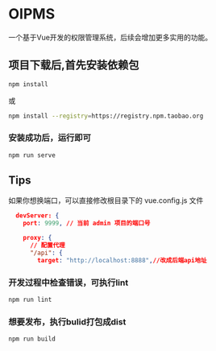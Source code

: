 ﻿# OIPMS

一个基于Vue开发的权限管理系统，后续会增加更多实用的功能。

## 项目下载后,首先安装依赖包

``` bash
npm install
```

或

``` bash
npm install --registry=https://registry.npm.taobao.org
```

### 安装成功后，运行即可

``` bash
npm run serve
```

## Tips

如果你想换端口，可以直接修改根目录下的 vue.config.js 文件

``` json
  devServer: {
    port: 9999, // 当前 admin 项目的端口号

    proxy: {
      // 配置代理
      "/api": {
        target: "http://localhost:8888",//改成后端api地址

```

### 开发过程中检查错误，可执行lint

``` bash
npm run lint
```

### 想要发布，执行bulid打包成dist

``` bash
npm run build
```
